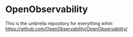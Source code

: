 # OpenObservability

This is the umbrella repository for everything wihin https://github.com/OpenObservability/OpenObservability/
